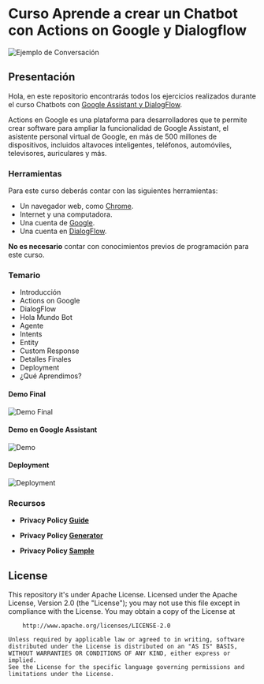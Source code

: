 # Curso Aprende a crear un Chatbot con Actions on Google y Dialogflow

![Ejemplo de Conversación](https://codelabs.developers.google.com/codelabs/actions-1/img/157f022c342b8d61.png)

## Presentación

Hola, en este repositorio encontrarás todos los ejercicios realizados durante el curso Chatbots con [Google Assistant y DialogFlow](https://codigofacilito.com/cursos/introduccion-google-asistant).

Actions en Google es una plataforma para desarrolladores que te permite crear software para ampliar la funcionalidad de Google Assistant, el asistente personal virtual de Google, en más de 500 millones de dispositivos, incluidos altavoces inteligentes, teléfonos, automóviles, televisores, auriculares y más.

### Herramientas
Para este curso deberás contar con las siguientes herramientas:

* Un navegador web, como [Chrome](https://www.google.com/chrome/).
* Internet y una computadora.
* Una cuenta de [Google](https://accounts.google.com/signup/v2/webcreateaccount?hl=en-GB&flowName=GlifWebSignIn&flowEntry=SignUp).
* Una cuenta en [DialogFlow](https://dialogflow.com/).

**No es necesario** contar con conocimientos previos de programación para este curso.

### Temario

* Introducción
* Actions on Google
* DialogFlow
* Hola Mundo Bot
* Agente
* Intents
* Entity
* Custom Response
* Detalles Finales
* Deployment
* ¿Qué Aprendimos?

#### Demo Final   
![Demo Final](https://media.giphy.com/media/mBqfqRd2OA50eITNVF/giphy.gif) 

#### Demo en Google Assistant
![Demo](https://firebasestorage.googleapis.com/v0/b/hack-442dd.appspot.com/o/Final.png?alt=media&token=01e1090f-d982-4580-a995-6b450587c8a5)
#### Deployment
![Deployment](https://firebasestorage.googleapis.com/v0/b/hack-442dd.appspot.com/o/deploy.png?alt=media&token=424c5ba0-c2c7-44d9-8f30-f8caf2846d3d)

### Recursos
* **Privacy Policy [Guide](https://developers.google.com/actions/policies/privacy-policy-guide)**

* **Privacy Policy [Generator](https://app-privacy-policy-generator.firebaseapp.com/#)**

* **Privacy Policy [Sample](https://sites.google.com/view/rsvphack/home)**

## License

This repository it's under Apache License.
    Licensed under the Apache License, Version 2.0 (the "License");
    you may not use this file except in compliance with the License.
    You may obtain a copy of the License at

        http://www.apache.org/licenses/LICENSE-2.0

    Unless required by applicable law or agreed to in writing, software
    distributed under the License is distributed on an "AS IS" BASIS,  
    WITHOUT WARRANTIES OR CONDITIONS OF ANY KIND, either express or implied.
    See the License for the specific language governing permissions and
    limitations under the License.
